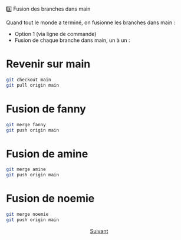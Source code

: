 3️⃣ Fusion des branches dans main

Quand tout le monde a terminé, on fusionne les branches dans main :
- Option 1 (via ligne de commande)
- Fusion de chaque branche dans main, un à un :

# Revenir sur main
``` bash
git checkout main
git pull origin main
```

# Fusion de fanny
``` bash
git merge fanny
git push origin main
``` 

# Fusion de amine
``` bash
git merge amine
git push origin main
```

# Fusion de noemie
``` bash
git merge noemie
git push origin main
``` 

<p align="center">
<a href="./readme.md">Suivant</a>
</p>